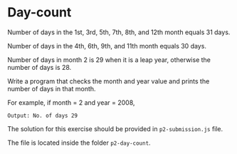 # Day-count
Number of days in the 1st, 3rd, 5th, 7th, 8th, and 12th  month equals 31 days.​

Number of days in the 4th, 6th, 9th, and 11th  month equals 30 days.​

Number of days in month 2 is 29 when it is a leap year, otherwise the number of days is 28.​

Write a program that checks the month and year value and prints the number of days in that month. 

For example, if month = 2 and year = 2008,

```
Output: No. of days 29
```

The solution for this exercise should be provided in `p2-submission.js` file.

The file is located inside the folder `p2-day-count`.
